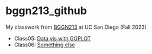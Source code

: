 # bggn213_github
My classwork from [BGGN213](https://bioboot.github.io/bggn213_F23/) at UC San Diego (Fall 2023)

- Class05: [Data vis with GGPLOT](https://github.com/w2cui/bggn213_github/blob/main/class05_files/class05.pdf)
- Class06: [Something else]()
